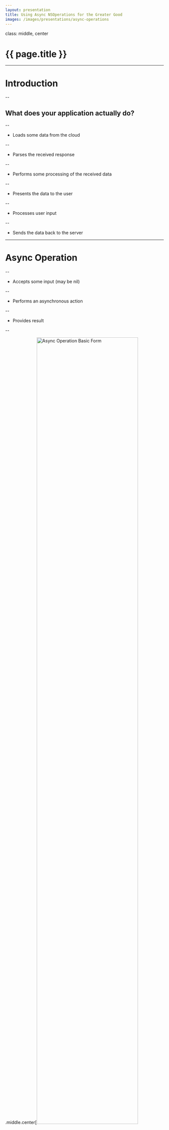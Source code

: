 ```yaml
---
layout: presentation
title: Using Async NSOperations for the Greater Good
images: /images/presentations/async-operations
---
```


class: middle, center

# {{ page.title }}

---

# Introduction

--

## What does your application actually do?

--

- Loads some data from the cloud

--

- Parses the received response

--

- Performs some processing of the received data

--

- Presents the data to the user

--

- Processes user input

--

- Sends the data back to the server

---
# Async Operation

--

- Accepts some input (may be nil)

--

- Performs an asynchronous action

--

- Provides result

--

.middle.center[<img src="{{ page.images }}/async-operation-basic-form.svg"
  alt="Async Operation Basic Form" width="80%">]

---
# Async Operation

- Collect underpants

- ????

- PROFIT!

.right[<img src="{{ page.images }}/underpants-gnome.png"
  alt="South Part Underpants Gnome" height="20%">]

---
# Async Operation

- Collect underpants - _input_

- ????

- PROFIT!

---
# Async Operation

- Collect underpants - _input_

- ???? - _action_

- PROFIT!

---
# Async Operation

- Collect underpants - _input_

- ???? - _action_

- PROFIT! - _result_

--

.middle.center[<img src="{{ page.images }}/async-action-basic-form.svg"
  alt="Async Action Basic Form" width="80%">]

.left[<img src="{{ page.images }}/underpants-gnome.png"
  alt="South Part Underpants Gnome" height="20%">]

---
# Async Operation Result

- Either Value, or Error, or Cancelled

--

- Exclusively (cannot combine)

--

- Each operation ends with a result, no exceptions

--

.middle.center[<img src="{{ page.images }}/result.svg"
  alt="Async Operation Result" width="50%">]

---
# Async Operation Composition

- Perform operation A

--

- Pass its result value to the operation B as input

--

- Fail if A or B fails

--

- Cancel if A or B is cancelled

--

.middle.center[<img src="{{ page.images }}/a-then-b.svg"
  alt="Async Operation Composition" width="100%">]

---
# Async Operation Composition

- Can be considered an operation by itself

.middle.center[<img src="{{ page.images }}/composition-basic.svg"
  alt="Async operation composition is also an async operation" width="100%">]


---
# Async Operation Composition

- Can be further composed

.middle.center[<img src="{{ page.images }}/composition-a-then-b.svg"
  alt="Async operation composition can be further composed" width="100%">]


---
# Async Operation Composition

- Is associative

.middle.center[<img src="{{ page.images }}/chain-a-then-b-then-c.svg"
  alt="Async operation composition is associative" width="100%">]

